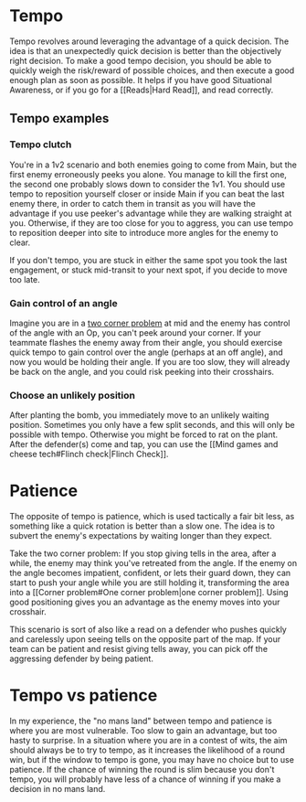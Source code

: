 # Tempo
Tempo revolves around leveraging the advantage of a quick decision. The idea is that an unexpectedly quick decision is better than the objectively right decision. To make a good tempo decision, you should be able to quickly weigh the risk/reward of possible choices, and then execute a good enough plan as soon as possible. It helps if you have good Situational Awareness, or if you go for a [[Reads|Hard Read]], and read correctly.

## Tempo examples
### Tempo clutch
You're in a 1v2 scenario and both enemies going to come from Main, but the first enemy erroneously peeks you alone. You manage to kill the first one, the second one probably slows down to consider the 1v1. You should use tempo to reposition yourself closer or inside Main if you can beat the last enemy there, in order to catch them in transit as you will have the advantage if you use peeker's advantage while they are walking straight at you. Otherwise, if they are too close for you to aggress, you can use tempo to reposition deeper into site to introduce more angles for the enemy to clear.

If you don't tempo, you are stuck in either the same spot you took the last engagement, or stuck mid-transit to your next spot, if you decide to move too late.

### Gain control of an angle
Imagine you are in a [two corner problem](./Corner%20problem.md#Two-corner-problem) at mid and the enemy has control of the angle with an Op, you can't peek around your corner. If your teammate flashes the enemy away from their angle, you should exercise quick tempo to gain control over the angle (perhaps at an off angle), and now you would be holding their angle. If you are too slow, they will already be back on the angle, and you could risk peeking into their crosshairs.

### Choose an unlikely position
After planting the bomb, you immediately move to an unlikely waiting position. Sometimes you only have a few split seconds, and this will only be possible with tempo. Otherwise you might be forced to rat on the plant. After the defender(s) come and tap, you can use the [[Mind games and cheese tech#Flinch check|Flinch Check]].

# Patience
The opposite of tempo is patience, which is used tactically a fair bit less, as something like a quick rotation is better than a slow one. The idea is to subvert the enemy's expectations by waiting longer than they expect.

Take the two corner problem:
If you stop giving tells in the area, after a while, the enemy may think you've retreated from the angle. If the enemy on the angle becomes impatient, confident, or lets their guard down, they can start to push your angle while you are still holding it, transforming the area into a [[Corner problem#One corner problem|one corner problem]]. Using good positioning gives you an advantage as the enemy moves into your crosshair.

This scenario is sort of also like a read on a defender who pushes quickly and carelessly upon seeing tells on the opposite part of the map. If your team can be patient and resist giving tells away, you can pick off the aggressing defender by being patient.

# Tempo vs patience
In my experience, the "no mans land" between tempo and patience is where you are most vulnerable. Too slow to gain an advantage, but too hasty to surprise. In a situation where you are in a contest of wits, the aim should always be to try to tempo, as it increases the likelihood of a round win, but if the window to tempo is gone, you may have no choice but to use patience. If the chance of winning the round is slim because you don't tempo, you will probably have less of a chance of winning if you make a decision in no mans land.

